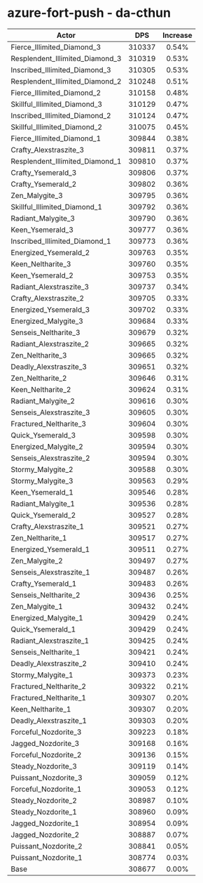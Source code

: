 # azure-fort-push - da-cthun
| Actor | DPS | Increase |
|---|:---:|:---:|
|Fierce_Illimited_Diamond_3|310337|0.54%|
|Resplendent_Illimited_Diamond_3|310319|0.53%|
|Inscribed_Illimited_Diamond_3|310305|0.53%|
|Resplendent_Illimited_Diamond_2|310248|0.51%|
|Fierce_Illimited_Diamond_2|310158|0.48%|
|Skillful_Illimited_Diamond_3|310129|0.47%|
|Inscribed_Illimited_Diamond_2|310124|0.47%|
|Skillful_Illimited_Diamond_2|310075|0.45%|
|Fierce_Illimited_Diamond_1|309844|0.38%|
|Crafty_Alexstraszite_3|309811|0.37%|
|Resplendent_Illimited_Diamond_1|309810|0.37%|
|Crafty_Ysemerald_3|309806|0.37%|
|Crafty_Ysemerald_2|309802|0.36%|
|Zen_Malygite_3|309795|0.36%|
|Skillful_Illimited_Diamond_1|309792|0.36%|
|Radiant_Malygite_3|309790|0.36%|
|Keen_Ysemerald_3|309777|0.36%|
|Inscribed_Illimited_Diamond_1|309773|0.36%|
|Energized_Ysemerald_2|309763|0.35%|
|Keen_Neltharite_3|309760|0.35%|
|Keen_Ysemerald_2|309753|0.35%|
|Radiant_Alexstraszite_3|309737|0.34%|
|Crafty_Alexstraszite_2|309705|0.33%|
|Energized_Ysemerald_3|309702|0.33%|
|Energized_Malygite_3|309684|0.33%|
|Senseis_Neltharite_3|309679|0.32%|
|Radiant_Alexstraszite_2|309665|0.32%|
|Zen_Neltharite_3|309665|0.32%|
|Deadly_Alexstraszite_3|309651|0.32%|
|Zen_Neltharite_2|309646|0.31%|
|Keen_Neltharite_2|309624|0.31%|
|Radiant_Malygite_2|309616|0.30%|
|Senseis_Alexstraszite_3|309605|0.30%|
|Fractured_Neltharite_3|309604|0.30%|
|Quick_Ysemerald_3|309598|0.30%|
|Energized_Malygite_2|309594|0.30%|
|Senseis_Alexstraszite_2|309594|0.30%|
|Stormy_Malygite_2|309588|0.30%|
|Stormy_Malygite_3|309563|0.29%|
|Keen_Ysemerald_1|309546|0.28%|
|Radiant_Malygite_1|309536|0.28%|
|Quick_Ysemerald_2|309527|0.28%|
|Crafty_Alexstraszite_1|309521|0.27%|
|Zen_Neltharite_1|309517|0.27%|
|Energized_Ysemerald_1|309511|0.27%|
|Zen_Malygite_2|309497|0.27%|
|Senseis_Alexstraszite_1|309487|0.26%|
|Crafty_Ysemerald_1|309483|0.26%|
|Senseis_Neltharite_2|309436|0.25%|
|Zen_Malygite_1|309432|0.24%|
|Energized_Malygite_1|309429|0.24%|
|Quick_Ysemerald_1|309429|0.24%|
|Radiant_Alexstraszite_1|309425|0.24%|
|Senseis_Neltharite_1|309421|0.24%|
|Deadly_Alexstraszite_2|309410|0.24%|
|Stormy_Malygite_1|309373|0.23%|
|Fractured_Neltharite_2|309322|0.21%|
|Fractured_Neltharite_1|309307|0.20%|
|Keen_Neltharite_1|309307|0.20%|
|Deadly_Alexstraszite_1|309303|0.20%|
|Forceful_Nozdorite_3|309223|0.18%|
|Jagged_Nozdorite_3|309168|0.16%|
|Forceful_Nozdorite_2|309136|0.15%|
|Steady_Nozdorite_3|309119|0.14%|
|Puissant_Nozdorite_3|309059|0.12%|
|Forceful_Nozdorite_1|309053|0.12%|
|Steady_Nozdorite_2|308987|0.10%|
|Steady_Nozdorite_1|308960|0.09%|
|Jagged_Nozdorite_1|308954|0.09%|
|Jagged_Nozdorite_2|308887|0.07%|
|Puissant_Nozdorite_2|308841|0.05%|
|Puissant_Nozdorite_1|308774|0.03%|
|Base|308677|0.00%|

